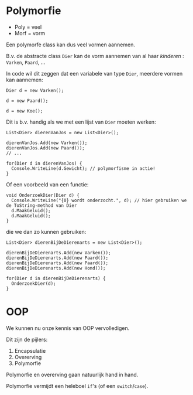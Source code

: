 # Polymorfie

- Poly = veel
- Morf = vorm

Een polymorfe class kan dus veel vormen aannemen.

B.v. de abstracte class `Dier` kan de vorm aannemen van al haar
*kinderen* : `Varken`, `Paard`, ...

In code wil dit zeggen dat een variabele van type `Dier`, 
meerdere vormen kan aannemen:

```
Dier d = new Varken();

d = new Paard();

d = new Koe();
```

Dit is b.v. handig als we met een lijst van `Dier` moeten werken:

```
List<Dier> dierenVanJos = new List<Dier>();

dierenVanJos.Add(new Varken());
dierenVanJos.Add(new Paard());
// ...

for(Dier d in dierenVanJos) {
  Console.WriteLine(d.Gewicht); // polymorfisme in actie!
}
```

Of een voorbeeld van een functie:

```
void OnderzoekDier(Dier d) {
  Console.WriteLine("{0} wordt onderzocht.", d); // hier gebruiken we de ToString-method van Dier
  d.MaakGeluid();
  d.MaakGeluid();
}
```
die we dan zo kunnen gebruiken:

```
List<Dier> dierenBijDeDierenarts = new List<Dier>();

dierenBijDeDierenarts.Add(new Varken());
dierenBijDeDierenarts.Add(new Paard());
dierenBijDeDierenarts.Add(new Paard());
dierenBijDeDierenarts.Add(new Hond());

for(Dier d in dierenBijDeDierenarts) {
  OnderzoekDier(d);
}
```

# OOP

We kunnen nu onze kennis van OOP vervolledigen.

Dit zijn de pijlers:

1. Encapsulatie
2. Overerving
3. Polymorfie

Polymorfie en overerving gaan natuurlijk hand in hand.

Polymorfie vermijdt een heleboel `if`'s (of een `switch`/`case`).
